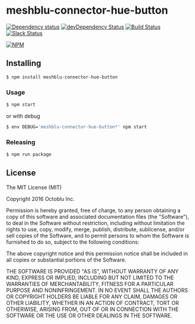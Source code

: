 # meshblu-connector-hue-button

[![Dependency status](http://img.shields.io/david/octoblu/meshblu-connector-hue-button.svg?style=flat)](https://david-dm.org/octoblu/meshblu-connector-hue-button)
[![devDependency Status](http://img.shields.io/david/dev/octoblu/meshblu-connector-hue-button.svg?style=flat)](https://david-dm.org/octoblu/meshblu-connector-hue-button#info=devDependencies)
[![Build Status](http://img.shields.io/travis/octoblu/meshblu-connector-hue-button.svg?style=flat&branch=master)](https://travis-ci.org/octoblu/meshblu-connector-hue-button)
[![Slack Status](http://community-slack.octoblu.com/badge.svg)](http://community-slack.octoblu.com)

[![NPM](https://nodei.co/npm/meshblu-connector-hue-button.svg?style=flat)](https://npmjs.org/package/meshblu-connector-hue-button)

## Installing

```bash
$ npm install meshblu-connector-hue-button
```

### Usage

```bash
$ npm start
```

or with debug

```bash
$ env DEBUG='meshblu-connector-hue-button*' npm start
```

### Releasing

```bash
$ npm run package
```

## License

The MIT License (MIT)

Copyright 2016 Octoblu Inc.

Permission is hereby granted, free of charge, to any person obtaining a copy
of this software and associated documentation files (the "Software"), to deal
in the Software without restriction, including without limitation the rights
to use, copy, modify, merge, publish, distribute, sublicense, and/or sell
copies of the Software, and to permit persons to whom the Software is
furnished to do so, subject to the following conditions:

The above copyright notice and this permission notice shall be included in
all copies or substantial portions of the Software.

THE SOFTWARE IS PROVIDED "AS IS", WITHOUT WARRANTY OF ANY KIND, EXPRESS OR
IMPLIED, INCLUDING BUT NOT LIMITED TO THE WARRANTIES OF MERCHANTABILITY,
FITNESS FOR A PARTICULAR PURPOSE AND NONINFRINGEMENT. IN NO EVENT SHALL THE
AUTHORS OR COPYRIGHT HOLDERS BE LIABLE FOR ANY CLAIM, DAMAGES OR OTHER
LIABILITY, WHETHER IN AN ACTION OF CONTRACT, TORT OR OTHERWISE, ARISING FROM,
OUT OF OR IN CONNECTION WITH THE SOFTWARE OR THE USE OR OTHER DEALINGS IN
THE SOFTWARE.

